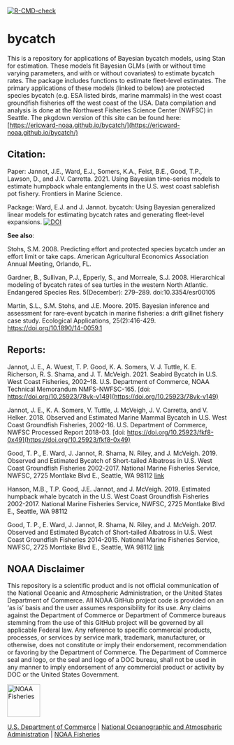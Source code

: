   <!-- badges: start -->
  [![R-CMD-check](https://github.com/ericward-noaa/bycatch/workflows/R-CMD-check/badge.svg)](https://github.com/ericward-noaa/bycatch/actions)
  <!-- badges: end -->
  
# bycatch
This is a repository for applications of Bayesian bycatch models, using Stan for estimation. These models fit Bayesian GLMs (with or without time varying parameters, and with or without covariates) to estimate bycatch rates. The package includes functions to estimate fleet-level estimates. The primary applications of these models (linked to below) are protected species bycatch (e.g. ESA listed birds, marine mammals) in the west coast groundfish fisheries off the west coast of the USA. Data compilation and analysis is done at the Northwest Fisheries Science Center (NWFSC) in Seattle. The pkgdown version of this site can be found here: [https://ericward-noaa.github.io/bycatch/](https://ericward-noaa.github.io/bycatch/)

## Citation:

Paper: 
Jannot, J.E., Ward, E.J., Somers, K.A., Feist, B.E., Good, T.P., Lawson, D., and J.V. Carretta. 2021. Using Bayesian time-series models to estimate humpback whale entanglements in the U.S. west coast sablefish pot fishery. Frontiers in Marine Science. 

Package: 
Ward, E.J. and J. Jannot. bycatch: Using Bayesian generalized linear models for estimating bycatch rates and generating fleet-level expansions.  [![DOI](https://zenodo.org/badge/85732013.svg)](https://zenodo.org/badge/latestdoi/85732013)

**See also**:  

Stohs, S.M. 2008. Predicting effort and protected species bycatch under an effort limit or take caps. American Agricultural Economics Association Annual Meeting, Orlando, FL.

Gardner, B., Sullivan, P.J., Epperly, S., and Morreale, S.J. 2008. Hierarchical modeling of bycatch rates of sea turtles in the western North Atlantic. Endangered Species Res. 5(December): 279–289. doi:10.3354/esr00105

Martin, S.L., S.M. Stohs, and J.E. Moore. 2015. Bayesian inference and assessment for rare‐event bycatch in marine fisheries: a drift gillnet fishery case study. Ecological Applications, 25(2):416-429. https://doi.org/10.1890/14-0059.1 

## Reports:

Jannot, J. E., A. Wuest, T. P. Good, K. A. Somers, V. J. Tuttle, K. E. Richerson, R. S. Shama, and J. T. McVeigh. 2021. Seabird Bycatch in U.S. West Coast Fisheries, 2002–18. U.S. Department of Commerce, NOAA Technical Memorandum NMFS-NWFSC-165. [doi: https://doi.org/10.25923/78vk-v149](https://doi.org/10.25923/78vk-v149)

Jannot, J. E., K. A. Somers, V. Tuttle, J. McVeigh, J. V. Carretta, and V. Helker. 2018. Observed and Estimated Marine Mammal Bycatch in U.S. West Coast Groundfish Fisheries, 2002-16. U.S. Department of Commerce, NWFSC Processed Report 2018-03. [doi: https://doi.org/10.25923/fkf8-0x49](https://doi.org/10.25923/fkf8-0x49)

Good, T. P., E. Ward, J. Jannot, R. Shama, N. Riley, and J. McVeigh. 2019. Observed and Estimated Bycatch of Short-tailed Albatross in U.S. West Coast Groundfish Fisheries 2002-2017. National Marine Fisheries Service, NWFSC, 2725 Montlake Blvd E., Seattle, WA 98112 [link](https://www.pcouncil.org/documents/2019/06/agenda-item-i-4-a-nmfs-report-6-observed-and-estimated-bycatch-of-short-tailed-albatross-in-u-s-west-coast-groundfish-fisheries-2016-2017-electronic-only.pdf/)

Hanson, M.B., T.P. Good, J.E. Jannot, and J. McVeigh. 2019. Estimated humpback whale bycatch in the U.S. West Coast Groundfish Fisheries 2002-2017. National Marine Fisheries Service, NWFSC, 2725 Montlake Blvd E., Seattle, WA 98112

Good, T. P., E. Ward, J. Jannot, R. Shama, N. Riley, and J. McVeigh. 2017. Observed and Estimated Bycatch of Short-tailed Albatross in U.S. West Coast Groundfish Fisheries 2014-2015. National Marine Fisheries Service, NWFSC, 2725 Montlake Blvd E., Seattle, WA 98112 [link](https://www.pcouncil.org/documents/2017/04/agenda-item-f-5-a-nmfs-report-6.pdf/)

## NOAA Disclaimer

This repository is a scientific product and is not official communication of the National Oceanic and
Atmospheric Administration, or the United States Department of Commerce. All NOAA GitHub project code is
provided on an ‘as is’ basis and the user assumes responsibility for its use. Any claims against the Department of
Commerce or Department of Commerce bureaus stemming from the use of this GitHub project will be governed
by all applicable Federal law. Any reference to specific commercial products, processes, or services by service
mark, trademark, manufacturer, or otherwise, does not constitute or imply their endorsement, recommendation or
favoring by the Department of Commerce. The Department of Commerce seal and logo, or the seal and logo of a
DOC bureau, shall not be used in any manner to imply endorsement of any commercial product or activity by
DOC or the United States Government.

<img src="https://raw.githubusercontent.com/nmfs-general-modeling-tools/nmfspalette/main/man/figures/noaa-fisheries-rgb-2line-horizontal-small.png" height="75" alt="NOAA Fisheries">

[U.S. Department of Commerce](https://www.commerce.gov/) | [National Oceanographic and Atmospheric Administration](https://www.noaa.gov) | [NOAA Fisheries](https://www.fisheries.noaa.gov/)
